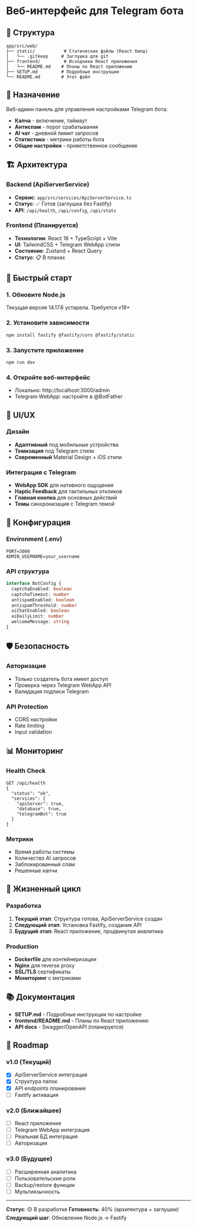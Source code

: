 # Веб-интерфейс для Telegram бота

## 📁 Структура

```
app/src/web/
├── static/           # Статические файлы (React билд)
│   └── .gitkeep     # Заглушка для git
├── frontend/         # Исходники React приложения
│   └── README.md    # Планы по React приложению
├── SETUP.md         # Подробные инструкции
└── README.md        # Этот файл
```

## 🎯 Назначение

Веб-админ панель для управления настройками Telegram бота:

- **Капча** - включение, таймаут
- **Антиспам** - порог срабатывания
- **AI чат** - дневной лимит запросов
- **Статистика** - метрики работы бота
- **Общие настройки** - приветственное сообщение

## 🏗️ Архитектура

### Backend (ApiServerService)
- **Сервис**: `app/src/services/ApiServerService.ts`
- **Статус**: ✅ Готов (заглушка без Fastify)
- **API**: `/api/health`, `/api/config`, `/api/stats`

### Frontend (Планируется)
- **Технологии**: React 18 + TypeScript + Vite
- **UI**: TailwindCSS + Telegram WebApp стили
- **Состояние**: Zustand + React Query
- **Статус**: 📋 В планах

## 🚀 Быстрый старт

### 1. Обновите Node.js
Текущая версия 14.17.6 устарела. Требуется v18+

### 2. Установите зависимости
```bash
npm install fastify @fastify/cors @fastify/static
```

### 3. Запустите приложение
```bash
npm run dev
```

### 4. Откройте веб-интерфейс
- Локально: http://localhost:3000/admin
- Telegram WebApp: настройте в @BotFather

## 🎨 UI/UX

### Дизайн
- **Адаптивный** под мобильные устройства
- **Темизация** под Telegram стили
- **Современный** Material Design + iOS стили

### Интеграция с Telegram
- **WebApp SDK** для нативного ощущения
- **Haptic Feedback** для тактильных откликов
- **Главная кнопка** для основных действий
- **Темы** синхронизация с Telegram темой

## 🔧 Конфигурация

### Environment (.env)
```env
PORT=3000
ADMIN_USERNAME=your_username
```

### API структура
```typescript
interface BotConfig {
  captchaEnabled: boolean
  captchaTimeout: number
  antispamEnabled: boolean
  antispamThreshold: number
  aiChatEnabled: boolean
  aiDailyLimit: number
  welcomeMessage: string
}
```

## 🛡️ Безопасность

### Авторизация
- Только создатель бота имеет доступ
- Проверка через Telegram WebApp API
- Валидация подписи Telegram

### API Protection
- CORS настройки
- Rate limiting
- Input validation

## 📊 Мониторинг

### Health Check
```
GET /api/health
{
  "status": "ok",
  "services": {
    "apiServer": true,
    "database": true,
    "telegramBot": true
  }
}
```

### Метрики
- Время работы системы
- Количество AI запросов
- Заблокированный спам
- Решенные капчи

## 🔄 Жизненный цикл

### Разработка
1. **Текущий этап**: Структура готова, ApiServerService создан
2. **Следующий этап**: Установка Fastify, создание API
3. **Будущий этап**: React приложение, продвинутая аналитика

### Production
- **Dockerfile** для контейнеризации
- **Nginx** для reverse proxy
- **SSL/TLS** сертификаты
- **Мониторинг** с метриками

## 📚 Документация

- **SETUP.md** - Подробные инструкции по настройке
- **frontend/README.md** - Планы по React приложению
- **API docs** - Swagger/OpenAPI (планируется)

## 🎯 Roadmap

### v1.0 (Текущий)
- [x] ApiServerService интеграция
- [x] Структура папок
- [x] API endpoints планирование
- [ ] Fastify активация

### v2.0 (Ближайшее)
- [ ] React приложение
- [ ] Telegram WebApp интеграция
- [ ] Реальная БД интеграция
- [ ] Авторизация

### v3.0 (Будущее)
- [ ] Расширенная аналитика
- [ ] Пользовательские роли
- [ ] Backup/restore функции
- [ ] Мультиязычность

---

**Статус**: 🟡 В разработке
**Готовность**: 40% (архитектура + заглушки)
**Следующий шаг**: Обновление Node.js → Fastify
